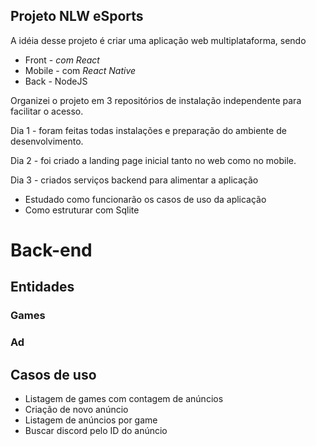## Projeto NLW eSports

A idéia desse projeto é criar uma aplicação web multiplataforma, sendo
 - Front - *com React*
 - Mobile - com *React Native*
 - Back - NodeJS

 Organizei o projeto em 3 repositórios de instalação independente para facilitar o acesso.

 Dia 1 - foram feitas todas instalações e preparação do ambiente de desenvolvimento.

 Dia 2 - foi criado a landing page inicial tanto no web como no mobile.

 Dia 3 - criados serviços backend para alimentar a aplicação
  - Estudado como funcionarão os casos de uso da aplicação
  - Como estruturar com Sqlite

  # Back-end 
  
  ## Entidades

  ### Games

  ### Ad

  ## Casos de uso

  - Listagem de games com contagem de anúncios
  - Criação de novo anúncio
  - Listagem de anúncios por game
  - Buscar discord pelo ID do anúncio